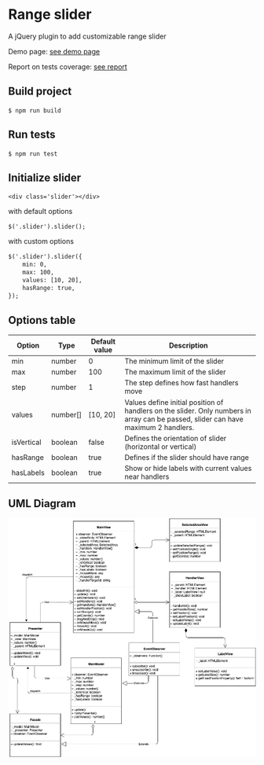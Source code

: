 # Range slider

A jQuery plugin to add customizable range slider

Demo page: <a href='https://xenialugovaya.github.io/range_slider/dist/index.html'>see demo page</a>

Report on tests coverage: <a href='https://xenialugovaya.github.io/range_slider/dist/coverage/index.html'>see report</a>

<h2>Build project</h2>
<pre>
<code>$ npm run build</code>
</pre>

<h2>Run tests</h2>
<pre>
<code>$ npm run test</code>
</pre>

<h2>Initialize slider</h2>
<pre>
<code>&lt;div class='slider'&gt;&lt;/div&gt;</code>
</pre>
<p>with default options</p>
<pre>
<code>$('.slider').slider();</code>
</pre>

<p>with custom options</p>
<pre>
<code>$('.slider').slider({
    min: 0,
    max: 100,
    values: [10, 20],
    hasRange: true,
});</code>
</pre>

<h2>Options table</h2>
<table>
<thead>
<tr>
<th>Option</th>
<th>Type</th>
<th>Default value</th>
<th>Description</th>
</tr>
</thead>
<tbody>
<tr>
<td>min</td>
<td>number</td>
<td>0</td>
<td>The minimum limit of the slider</td>
</tr>
<tr>
<td>max</td>
<td>number</td>
<td>100</td>
<td>The maximum limit of the slider</td>
</tr>
<tr>
<td>step</td>
<td>number</td>
<td>1</td>
<td>The step defines how fast handlers move</td>
</tr>
<tr>
<td>values</td>
<td>number[]</td>
<td>[10, 20]</td>
<td>Values define initial position of handlers on the slider. Only numbers in array can be passed, slider can have maximum 2 handlers.</td>
</tr>
<tr>
<td>isVertical</td>
<td>boolean</td>
<td>false</td>
<td>Defines the orientation of slider (horizontal or vertical)</td>
</tr>
<tr>
<td>hasRange</td>
<td>boolean</td>
<td>true</td>
<td>Defines if the slider should have range</td>
</tr>
<tr>
<td>hasLabels</td>
<td>boolean</td>
<td>true</td>
<td>Show or hide labels with current values near handlers</td>
</tr>
</tbody>
</table>

<h2>UML Diagram</h2>

<img src="src/assets/slider_uml.jpg">
